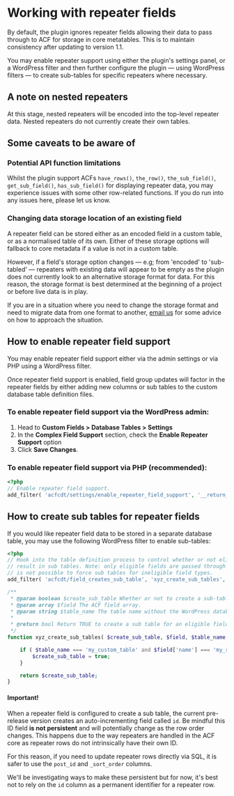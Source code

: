# Working with repeater fields

By default, the plugin ignores repeater fields allowing their data to pass through to ACF for storage in core metatables. This is to maintain consistency after updating to version 1.1. 

You may enable repeater support using either the plugin's settings panel, or a WordPress filter and then further configure the plugin — using WordPress filters — to create sub-tables for specific repeaters where necessary.

## A note on nested repeaters

At this stage, nested repeaters will be encoded into the top-level repeater data. Nested repeaters do not currently create their own tables.

## Some caveats to be aware of

### Potential API function limitations

Whilst the plugin support ACFs `have_rows()`, `the_row()`, `the_sub_field()`, `get_sub_field()`, `has_sub_field()` for displaying repeater data, you may experience issues with some other row-related functions. If you do run into any issues here, please let us know.

### Changing data storage location of an existing field

A repeater field can be stored either as an encoded field in a custom table, or as a normalised table of its own. Either of these storage options will fallback to core metadata if a value is not in a custom table. 

However, if a field's storage option changes — e.g; from 'encoded' to 'sub-tabled' — repeaters with existing data will appear to be empty as the plugin does not currently look to an alternative storage format for data. For this reason, the storage format is best determined at the beginning of a project or before live data is in play. 

If you are in a situation where you need to change the storage format and need to migrate data from one format to another, [email us](mailto:support@hookturn.io) for some advice on how to approach the situation.

## How to enable repeater field support

You may enable repeater field support either via the admin settings or via PHP using a WordPress filter. 

Once repeater field support is enabled, field group updates will factor in the repeater fields by either adding new columns or sub tables to the custom database table definition files.

### To enable repeater field support via the WordPress admin:

1. Head to **Custom Fields > Database Tables > Settings** 
2. In the **Complex Field Support** section, check the **Enable Repeater Support** option
3. Click **Save Changes**. 

### To enable repeater field support via PHP (recommended):

```php
<?php
// Enable repeater field support. 
add_filter( 'acfcdt/settings/enable_repeater_field_support', '__return_true' );
```

## How to create sub tables for repeater fields

If you would like repeater field data to be stored in a separate database table, you may use the following WordPress filter to enable sub-tables:

```php
<?php
// Hook into the table definition process to control whether or not eligible fields will
// result in sub tables. Note: only eligible fields are passed through this hook so it
// is not possible to force sub tables for ineligible field types. 
add_filter( 'acfcdt/field_creates_sub_table', 'xyz_create_sub_tables', 10, 3 );

/**
 * @param boolean $create_sub_table Whether or not to create a sub-table for the given field.
 * @param array $field The ACF field array.
 * @param string $table_name The table name without the WordPress database prefix. 
 *
 * @return bool Return TRUE to create a sub table for an eligible field. 
 */
function xyz_create_sub_tables( $create_sub_table, $field, $table_name ) {

	if ( $table_name === 'my_custom_table' and $field['name'] === 'my_repeater_field' ) {
		$create_sub_table = true;
	}

	return $create_sub_table;
}
```

#### Important!

When a repeater field is configured to create a sub table, the current pre-release version creates an auto-incrementing field called `id`. Be mindful this ID field **is not persistent** and will potentially change as the row order changes. This happens due to the way repeaters are handled in the ACF core as repeater rows do not intrinsically have their own ID. 

For this reason, if you need to update repeater rows directly via SQL, it is safer to use the `post_id` and `_sort_order` columns.

We'll be investigating ways to make these persistent but for now, it's best not to rely on the `id` column as a permanent identifier for a repeater row. 